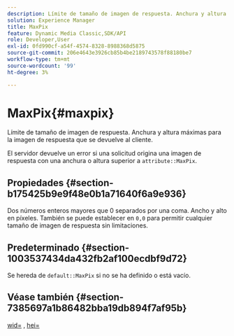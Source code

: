 ```yaml
---
description: Límite de tamaño de imagen de respuesta. Anchura y altura máximas para la imagen de respuesta que se devuelve al cliente.
solution: Experience Manager
title: MaxPix
feature: Dynamic Media Classic,SDK/API
role: Developer,User
exl-id: 0fd990cf-a54f-4574-8328-8988368d5875
source-git-commit: 206e4643e3926cb85b4be2189743578f88180be7
workflow-type: tm+mt
source-wordcount: '99'
ht-degree: 3%

---
```


# MaxPix{#maxpix}

Límite de tamaño de imagen de respuesta. Anchura y altura máximas para la imagen de respuesta que se devuelve al cliente.

El servidor devuelve un error si una solicitud origina una imagen de respuesta con una anchura o altura superior a `attribute::MaxPix`.

## Propiedades {#section-b175425b9e9f48e0b1a71640f6a9e936}

Dos números enteros mayores que 0 separados por una coma. Ancho y alto en píxeles. También se puede establecer en `0,0` para permitir cualquier tamaño de imagen de respuesta sin limitaciones.

## Predeterminado {#section-1003537434da432fb2af100ecdbf9d72}

Se hereda de `default::MaxPix` si no se ha definido o está vacío.

## Véase también {#section-7385697a1b86482bba19db894f7af95b}

[wid=](../../../../../is-api/http-ref/image-serving-api-ref/c-http-protocol-reference/c-command-reference/r-is-http-wid.md#reference-bfeadcb67bf4485f851eb21345527e47) , [hei=](../../../../../is-api/http-ref/image-serving-api-ref/c-http-protocol-reference/c-command-reference/r-is-http-hei.md#reference-6d6f556ccc0e4b98a815e8a5c1944a96)
